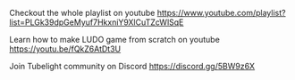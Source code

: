 Checkout the whole playlist on youtube https://www.youtube.com/playlist?list=PLGk39dpGeMyuf7HkxniY9XlCuTZcWlSqE

Learn how to make LUDO game from scratch on youtube https://youtu.be/fQkZ6AtDt3U

Join Tubelight community on Discord https://discord.gg/5BW9z6X
